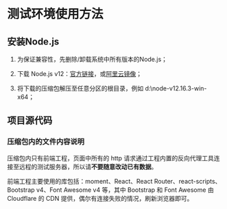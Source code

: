 # 测试环境使用方法

## 安装Node.js

1. 为保证兼容性，先删除/卸载系统中所有版本的Node.js；

1. 下载 Node.js v12：[官方链接](https://nodejs.org/dist/v12.16.3/node-v12.16.3-win-x64.zip)，或[阿里云镜像](https://npm.taobao.org/mirrors/node/v12.16.3/node-v12.16.3-win-x64.zip)；

1. 将下载的压缩包解压至任意分区的根目录，例如 d:\node-v12.16.3-win-x64；

## 项目源代码

### 压缩包内的文件内容说明

压缩包内只有前端工程，页面中所有的 http 请求通过工程内置的反向代理工具连接至远程的测试服务器，所以请**不要随意改动已有数据**。

前端工程主要使用的库包括：moment、React、React Router、react-scripts、Bootstrap v4、Font Awesome v4 等，其中 Bootstrap 和 Font Awesome 由 Cloudflare 的 CDN 提供，偶尔有连接失败的情况，刷新浏览器即可。

